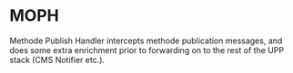 # MOPH

Methode Publish Handler intercepts methode publication messages, and does some extra enrichment prior to forwarding on to the rest of the UPP stack (CMS Notifier etc.).
